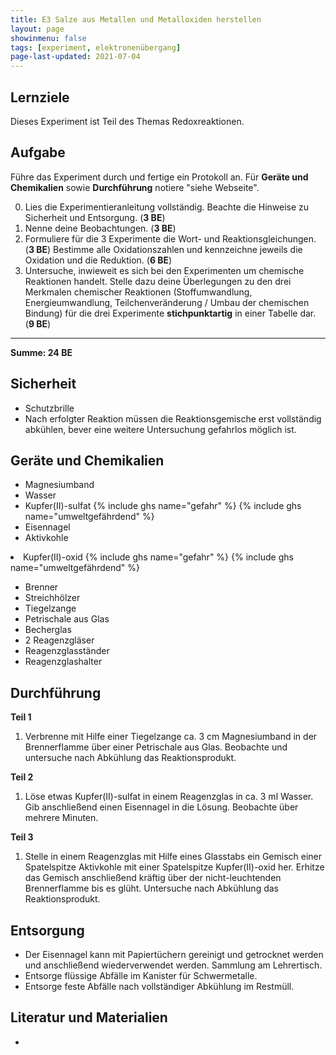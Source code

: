 ```yaml
---
title: E3 Salze aus Metallen und Metalloxiden herstellen
layout: page
showinmenu: false
tags: [experiment, elektronenübergang]
page-last-updated: 2021-07-04
---
```


## Lernziele

Dieses Experiment ist Teil des Themas Redoxreaktionen.

## Aufgabe

Führe das Experiment durch und fertige ein Protokoll an. Für **Geräte und Chemikalien** sowie **Durchführung** notiere "siehe Webseite".

0. Lies die Experimentieranleitung vollständig. Beachte die Hinweise zu Sicherheit und Entsorgung. (**3 BE**)
1. Nenne deine Beobachtungen. (**3 BE**)
2. Formuliere für die 3 Experimente die Wort- und Reaktionsgleichungen. (**3 BE**) Bestimme alle Oxidationszahlen und kennzeichne jeweils die Oxidation und die Reduktion. (**6 BE**)
4. Untersuche, inwieweit es sich bei den Experimenten um chemische Reaktionen handelt. Stelle dazu deine Überlegungen zu den drei Merkmalen chemischer Reaktionen (Stoffumwandlung, Energieumwandlung, Teilchenveränderung / Umbau der chemischen Bindung) für die drei Experimente **stichpunktartig** in einer Tabelle dar. (**9 BE**)

----------------

**Summe: 24 BE**

## Sicherheit

- Schutzbrille
- Nach erfolgter Reaktion müssen die Reaktionsgemische erst vollständig abkühlen, bever eine weitere Untersuchung gefahrlos möglich ist.

## Geräte und Chemikalien

- Magnesiumband
- Wasser
- Kupfer(II)-sulfat {% include ghs name="gefahr" %} {% include ghs name="umweltgefährdend" %}
- Eisennagel
- Aktivkohle
<li>Kupfer(II)-oxid {% include ghs name="gefahr" %} {% include ghs name="umweltgefährdend" %}</li>

- Brenner
- Streichhölzer
- Tiegelzange
- Petrischale aus Glas
- Becherglas
- 2 Reagenzgläser
- Reagenzglasständer
- Reagenzglashalter

## Durchführung

**Teil 1**

1. Verbrenne mit Hilfe einer Tiegelzange ca. 3 cm Magnesiumband in der Brennerflamme über einer Petrischale aus Glas. Beobachte und untersuche nach Abkühlung das Reaktionsprodukt.

**Teil 2**

1. Löse etwas Kupfer(II)-sulfat in einem Reagenzglas in ca. 3 ml Wasser. Gib anschließend einen Eisennagel in die Lösung. Beobachte über mehrere Minuten.

**Teil 3**

1. Stelle in einem Reagenzglas mit Hilfe eines Glasstabs ein Gemisch einer Spatelspitze Aktivkohle mit einer Spatelspitze Kupfer(II)-oxid her. Erhitze das Gemisch anschließend kräftig über der nicht-leuchtenden Brennerflamme bis es glüht. Untersuche nach Abkühlung das Reaktionsprodukt.

## Entsorgung

- Der Eisennagel kann mit Papiertüchern gereinigt und getrocknet werden und anschließend wiederverwendet werden. Sammlung am Lehrertisch.
- Entsorge flüssige Abfälle im Kanister für Schwermetalle.
- Entsorge feste Abfälle nach vollständiger Abkühlung im Restmüll.

## Literatur und Materialien

- 
